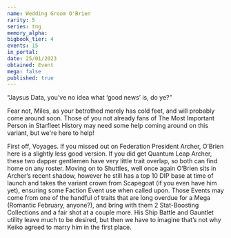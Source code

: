 ```yaml
---
name: Wedding Groom O'Brien
rarity: 5
series: tng
memory_alpha:
bigbook_tier: 4
events: 15
in_portal:
date: 25/01/2023
obtained: Event
mega: false
published: true
---
```


“Jaysus Data, you’ve no idea what ‘good news’ is, do ye?”

Fear not, Miles, as your betrothed merely has cold feet, and will probably come around soon. Those of you not already fans of The Most Important Person in Starfleet History may need some help coming around on this variant, but we're here to help!

First off, Voyages. If you missed out on Federation President Archer, O’Brien here is a slightly less good version. If you did get Quantum Leap Archer, these two dapper gentlemen have very little trait overlap, so both can find home on any roster. Moving on to Shuttles, well once again O’Brien sits in Archer’s recent shadow, however he still has a top 10 DIP base at time of launch and takes the variant crown from Scapegoat (if you even have him yet), ensuring some Faction Event use when called upon. Those Events may come from one of the handful of traits that are long overdue for a Mega (Romantic February, anyone?), and bring with them 2 Stat-Boosting Collections and a fair shot at a couple more. His Ship Battle and Gauntlet utility leave much to be desired, but then we have to imagine that’s not why Keiko agreed to marry him in the first place.
